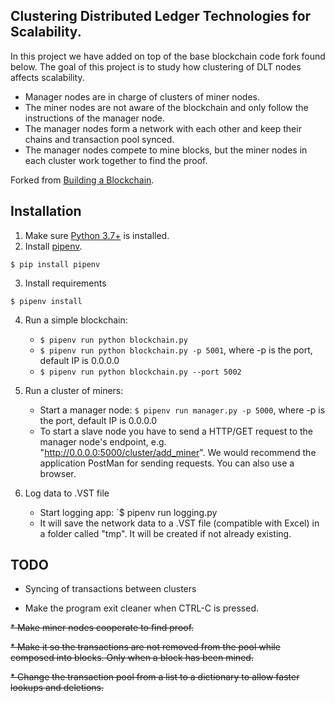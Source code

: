 
## Clustering Distributed Ledger Technologies for Scalability.

In this project we have added on top of the base blockchain code fork found below.
The goal of this project is to study how clustering of DLT nodes affects scalability.
* Manager nodes are in charge of clusters of miner nodes. 
* The miner nodes are not aware of the blockchain and only follow the instructions of the manager node.
* The manager nodes form a network with each other and keep their chains and transaction pool synced.
* The manager nodes compete to mine blocks, but the miner nodes in each cluster work together to find the proof.

Forked from [Building a Blockchain](https://github.com/dvf/blockchain). 

## Installation

1. Make sure [Python 3.7+](https://www.python.org/downloads/) is installed.
2. Install [pipenv](https://github.com/kennethreitz/pipenv). 

```
$ pip install pipenv 
```
3. Install requirements  
```
$ pipenv install 
``` 

4. Run a simple blockchain:
    * `$ pipenv run python blockchain.py` 
    * `$ pipenv run python blockchain.py -p 5001`, where -p is the port, default IP is 0.0.0.0
    * `$ pipenv run python blockchain.py --port 5002`

5. Run a cluster of miners:
    * Start a manager node: `$ pipenv run manager.py -p 5000`, where -p is the port, default IP is 0.0.0.0
    * To start a slave node you have to send a HTTP/GET request to the manager node's endpoint, e.g. "http://0.0.0.0:5000/cluster/add_miner". We would recommend the application PostMan for sending requests. You can also use a browser.

6. Log data to .VST file
   * Start logging app: `$ pipenv run logging.py
   * It will save the network data to a .VST file (compatible with Excel) in a folder called "tmp". It will be created if not already existing.

## TODO

* Syncing of transactions between clusters

* Make the program exit cleaner when CTRL-C is pressed.

~~* Make miner nodes cooperate to find proof.~~

~~* Make it so the transactions are not removed from the pool while composed into blocks. Only when a block has been mined.~~

~~* Change the transaction pool from a list to a dictionary to allow faster lookups and deletions.~~

